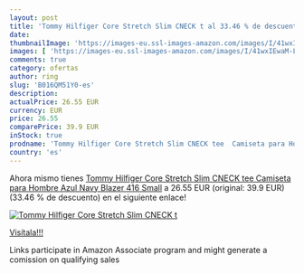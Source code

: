 ```yaml
---
layout: post
title: 'Tommy Hilfiger Core Stretch Slim CNECK t al 33.46 % de descuento'
date: 
thumbnailImage: 'https://images-eu.ssl-images-amazon.com/images/I/41wxIEwaM-L._SL200_.jpg'
images: [ 'https://images-eu.ssl-images-amazon.com/images/I/41wxIEwaM-L._SL200_.jpg' ]
comments: true
category: ofertas
author: ring
slug: 'B016QM51Y0-es'
description:
actualPrice: 26.55 EUR
currency: EUR
price: 26.55
comparePrice: 39.9 EUR
inStock: true
prodname: 'Tommy Hilfiger Core Stretch Slim CNECK tee  Camiseta para Hombre  Azul  Navy Blazer 416  Small'
country: 'es'
---
```


Ahora mismo tienes [Tommy Hilfiger Core Stretch Slim CNECK tee  Camiseta para Hombre  Azul  Navy Blazer 416  Small](https://www.amazon.es/dp/B016QM51Y0/?tag=tolees-21) a 26.55 EUR (original: 39.9 EUR) (33.46 %  de descuento) en el siguiente enlace!

[![Tommy Hilfiger Core Stretch Slim CNECK t](https://images-eu.ssl-images-amazon.com/images/I/41wxIEwaM-L._SL200_.jpg)](https://www.amazon.es/dp/B016QM51Y0/?tag=tolees-21)

[Visítala!!!](https://www.amazon.es/dp/B016QM51Y0/?tag=tolees-21)

Links participate in Amazon Associate program and might generate a comission on qualifying sales
